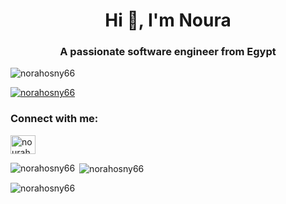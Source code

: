 
<!--
**norahosny66/norahosny66** is a ✨ _special_ ✨ repository because its `README.md` (this file) appears on your GitHub profile.

Here are some ideas to get you started:

- 🔭 I’m currently working on ...
- 🌱 I’m currently learning ...
- 👯 I’m looking to collaborate on ...
- 🤔 I’m looking for help with ...
- 💬 Ask me about ...
- 📫 How to reach me: ...
- 😄 Pronouns: ...
- ⚡ Fun fact: ...
-->
<h1 align="center">Hi 👋, I'm Noura</h1>
<h3 align="center">A passionate software engineer from Egypt</h3>

<p align="left"> <img src="https://komarev.com/ghpvc/?username=norahosny66&label=Profile%20views&color=0e75b6&style=flat" alt="norahosny66" /> </p>

<p align="left"> <a href="https://github.com/ryo-ma/github-profile-trophy"><img src="https://github-profile-trophy.vercel.app/?username=norahosny66" alt="norahosny66" /></a> </p>

<h3 align="left">Connect with me:</h3>
<p align="left">
<a href="https://linkedin.com/in/nourahosny81231" target="blank"><img align="center" src="https://raw.githubusercontent.com/rahuldkjain/github-profile-readme-generator/master/src/images/icons/Social/linked-in-alt.svg" alt="nourahosny81231" height="30" width="40" /></a>
</p>

<p><img align="left" src="https://github-readme-stats.vercel.app/api/top-langs?username=norahosny66&show_icons=true&locale=en&layout=compact" alt="norahosny66" /></p>

<p>&nbsp;<img align="center" src="https://github-readme-stats.vercel.app/api?username=norahosny66&show_icons=true&locale=en" alt="norahosny66" /></p>

<p><img align="center" src="https://github-readme-streak-stats.herokuapp.com/?user=norahosny66&" alt="norahosny66" /></p>
